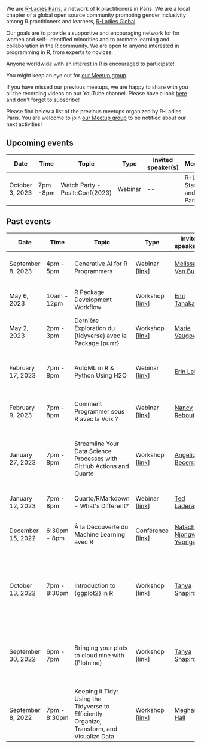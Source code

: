 We are [R-Ladies Paris](https://www.meetup.com/rladies-paris/), a network of R practitioners in Paris. We are a local chapter of a global open source community promoting gender inclusivity among R practitioners and learners, [R-Ladies Global](https://rladies.org/).

Our goals are to provide a supportive and encouraging network for for women and self- identified minorities and to promote learning and collaboration in the R community. We are open to anyone interested in programming in R, from experts to novices.

Anyone worldwide with an interest in R is encouraged to participate!

You might keep an eye out for [our Meetup group](https://www.meetup.com/rladies-paris/).

If you have missed our previous meetups, we are happy to share with you all the recording videos on our YouTube channel. Please have a look [here](https://www.youtube.com/channel/UCWTFKtW_ReLP9zmMTYjRqug) and don't forget to subscribe!

Please find below a list of the previous meetups organized by R-Ladies Paris. You are welcome to join [our Meetup group](https://www.meetup.com/rladies-paris/) to be notified about our next activities!

## Upcoming events

| Date  | Time  | Topic  | Type  | Invited speaker(s) | Moderator(s) | Place  | Event materials  |
|---|---|---|---|---|---|---|---|
|October 3, 2023 | 7pm -8pm | Watch Party - Posit::Conf(2023) | Webinar |--| R-Ladies Stasbourg and R-Ladies Paris teams|Zoom |--|

## Past events

| Date  | Time  | Topic  | Type  | Invited speaker(s) | Moderator(s) | Place  | Event materials  |
|---|---|---|---|---|---|---|---|
| September 8, 2023 | 4pm - 5pm | Generative AI for R Programmers | Webinar [[link](https://www.meetup.com/rladies-paris/events/294207284/)] | [Melissa Van Bussel](https://www.youtube.com/@ggnot2) | R-Ladies Lagos and R-Ladies Paris teams | CMX |[Recording video](https://youtu.be/jvxHBjSvOwQ)
| May 6, 2023 | 10am - 12pm | R Package Development Workflow | Workshop [[link](https://www.meetup.com/rladies-paris/events/293202681/)] | [Emi Tanaka](https://emitanaka.org/) | R-Ladies Lagos and R-Ladies Paris teams| CMX | [Recording video](https://youtu.be/Qkq5MM-8gp4), [Code](https://rpubs.com/emitanaka/rladies-lagos-paris-2023) |
| May 2, 2023 | 2pm - 3pm | Dernière Exploration du {tidyverse} avec le Package {purrr} | Workshop [[link](https://www.meetup.com/rladies-paris/events/293018819/)] | [Marie Vaugoyeau](https://mvaugoyeau.netlify.com/) | [Marie Vaugoyeau](https://mvaugoyeau.netlify.com/) | [Twitch](https://www.twitch.tv/marievaugoyeau/videos) | [Recording video](https://youtu.be/TofQt2f8iNM) |
| February 17, 2023 | 7pm - 8pm | AutoML in R & Python Using H2O | Webinar [[link](https://www.meetup.com/rladies-paris/events/291511126/)] | [Erin LeDell](https://github.com/ledell) | R-Ladies Cologne, PyLadies Paris, and R-Ladies Paris teams | Zoom | [Recording video](https://youtu.be/Qd6Re5_I-Ps), [Slides](https://github.com/h2oai/h2o-meetups/blob/master/2023_02_17_RPyLadies_CologneParis_H2OAutoML/h2o_automl_rpyladies_cologne_paris_feb2023.pdf) |
| February 9, 2023 | 7pm - 8pm | Comment Programmer sous R avec la Voix ? | Webinar [[link](https://www.meetup.com/rladies-paris/events/291227924/)] | [Nancy Rebout](https://www.linkedin.com/in/nancy-rebout-phd-60789763/) | R-Ladies Strasbourg et R-Ladies Paris | Zoom | [Recording video](https://youtube.com/live/uyWpmzhnP-M) |
| January 27, 2023 | 7pm - 8pm | Streamline Your Data Science Processes with GitHub Actions and Quarto | Workshop [[link](https://www.meetup.com/rladies-paris/events/290845512/)] | [Angelica Becerra](https://www.linkedin.com/in/angelicambg/) | R-Ladies Cologne, PyLadies Tunis, PyLadies Munich, and R-Ladies Paris teams | Zoom | [Recording video](https://youtu.be/aqTM450K6jE), [GitHub Repository](https://github.com/angelicambg/GHA_r_py_q) |
| January 12, 2023 | 7pm - 8pm | Quarto/RMarkdown - What's Different? | Webinar [[link](https://www.meetup.com/rladies-paris/events/290237743/)] | [Ted Laderas](https://laderast.github.io/) | [Mouna Belaid](https://mounabelaid.netlify.app/) | Zoom | [Recording video](https://youtu.be/i6rajzMkpD0), [Slides](https://laderast.github.io/qmd_rmd/#/title-slide) |
| December 15, 2022 | 6:30pm - 8pm | À la Découverte du Machine Learning avec R | Conférence [[link](https://www.meetup.com/rladies-paris/events/290048739/)] | [Natacha Njongwa Yepnga](https://www.linkedin.com/in/natacha-njongwa-yepnga/) | Machine Learning Paris and R-Ladies Paris teams | [Matrice Association](https://matrice.io/) | [Recording video](https://youtu.be/GhJkOogX8xc) |
| October 13, 2022 | 7pm - 8:30pm | Introduction to {ggplot2} in R | Workshop [[link](https://www.meetup.com/rladies-paris/events/288964586/)] | [Tanya Shapiro](https://www.tanyashapiro.com/) | [Mouna Belaid](https://mounabelaid.netlify.app/) | Zoom | [Recording video](https://youtu.be/EnNWkF9Jtj4), [GitHub repository](https://github.com/tashapiro/horror-movies), [HTML version of the RMarkdown notebook](https://tashapiro.github.io/horror-movies/code/ggplot-workshop) |
| September 30, 2022 | 6pm - 7pm | Bringing your plots to cloud nine with {Plotnine} | Workshop [[link](https://www.meetup.com/rladies-paris/events/288227304/)] | [Tanya Shapiro](https://www.tanyashapiro.com/) | R-Ladies Cologne, PyLadies Munich, PyLadies Tunis, and R-Ladies Paris teams | Zoom | [Recording video](https://www.youtube.com/watch?v=JUrRYYFDWJc), [GitHub repository](https://github.com/rladiescologne/plotnine) |
| September 8, 2022 | 7pm - 8:30pm | Keeping it Tidy: Using the Tidyverse to Efficiently Organize, Transform, and Visualize Data | Workshop [[link](https://www.meetup.com/rladies-paris/events/287856868/)] | [Meghan Hall](https://meghan.rbind.io/) | [Mouna Belaid](https://mounabelaid.netlify.app/) | Zoom | [Recording video](https://youtu.be/Qqpcj-Q5fcc), [Website course](https://meghan.quarto.pub/keeping-it-tidy/) |
